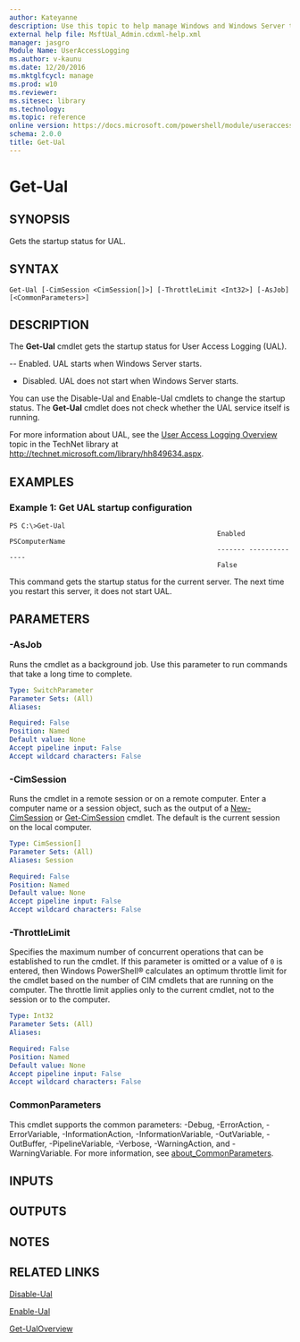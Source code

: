 ```yaml
---
author: Kateyanne
description: Use this topic to help manage Windows and Windows Server technologies with Windows PowerShell.
external help file: MsftUal_Admin.cdxml-help.xml
manager: jasgro
Module Name: UserAccessLogging
ms.author: v-kaunu
ms.date: 12/20/2016
ms.mktglfcycl: manage
ms.prod: w10
ms.reviewer: 
ms.sitesec: library
ms.technology: 
ms.topic: reference
online version: https://docs.microsoft.com/powershell/module/useraccesslogging/get-ual?view=windowsserver2016-ps&wt.mc_id=ps-gethelp
schema: 2.0.0
title: Get-Ual
---
```


# Get-Ual

## SYNOPSIS
Gets the startup status for UAL.

## SYNTAX

```
Get-Ual [-CimSession <CimSession[]>] [-ThrottleLimit <Int32>] [-AsJob] [<CommonParameters>]
```

## DESCRIPTION
The **Get-Ual** cmdlet gets the startup status for User Access Logging (UAL). 

 -- Enabled.
UAL starts when Windows Server starts. 
- Disabled.
UAL does not start when Windows Server starts.

You can use the Disable-Ual and Enable-Ual cmdlets to change the startup status.
The **Get-Ual** cmdlet does not check whether the UAL service itself is running.

For more information about UAL, see the [User Access Logging Overview](https://technet.microsoft.com/library/hh849634.aspx) topic in the TechNet library at http://technet.microsoft.com/library/hh849634.aspx.

## EXAMPLES

### Example 1: Get UAL startup configuration
```
PS C:\>Get-Ual
                                                    Enabled PSComputerName
                                                    ------- --------------
                                                    False
```

This command gets the startup status for the current server.
The next time you restart this server, it does not start UAL.

## PARAMETERS

### -AsJob
Runs the cmdlet as a background job. Use this parameter to run commands that take a long time to complete.

```yaml
Type: SwitchParameter
Parameter Sets: (All)
Aliases: 

Required: False
Position: Named
Default value: None
Accept pipeline input: False
Accept wildcard characters: False
```

### -CimSession
Runs the cmdlet in a remote session or on a remote computer.
Enter a computer name or a session object, such as the output of a [New-CimSession](https://go.microsoft.com/fwlink/p/?LinkId=227967) or [Get-CimSession](https://go.microsoft.com/fwlink/p/?LinkId=227966) cmdlet.
The default is the current session on the local computer.

```yaml
Type: CimSession[]
Parameter Sets: (All)
Aliases: Session

Required: False
Position: Named
Default value: None
Accept pipeline input: False
Accept wildcard characters: False
```

### -ThrottleLimit
Specifies the maximum number of concurrent operations that can be established to run the cmdlet.
If this parameter is omitted or a value of `0` is entered, then Windows PowerShell® calculates an optimum throttle limit for the cmdlet based on the number of CIM cmdlets that are running on the computer.
The throttle limit applies only to the current cmdlet, not to the session or to the computer.

```yaml
Type: Int32
Parameter Sets: (All)
Aliases: 

Required: False
Position: Named
Default value: None
Accept pipeline input: False
Accept wildcard characters: False
```

### CommonParameters
This cmdlet supports the common parameters: -Debug, -ErrorAction, -ErrorVariable, -InformationAction, -InformationVariable, -OutVariable, -OutBuffer, -PipelineVariable, -Verbose, -WarningAction, and -WarningVariable. For more information, see [about_CommonParameters](https://go.microsoft.com/fwlink/?LinkID=113216).

## INPUTS

## OUTPUTS

## NOTES

## RELATED LINKS

[Disable-Ual](./Disable-Ual.md)

[Enable-Ual](./Enable-Ual.md)

[Get-UalOverview](./Get-UalOverview.md)

